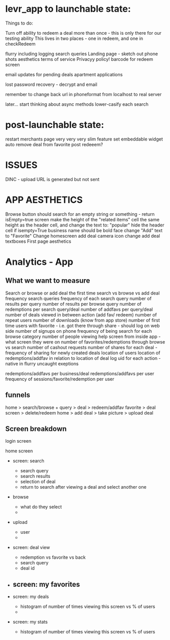levr_app to launchable state:
========

Things to do:

Turn off ability to redeem a deal more than once - this is only there for our testing ability
	This lives in two places - one in redeem, and one in checkRedeem

flurry including logging search queries
Landing page - sketch out phone shots
aesthetics
terms of service
Privacyy policy!
barcode for redeem screen

<!--Empty set response to blobstore - phone response handler and upload-->
email updates for pending deals
apartment applications

lost password recovery - decrypt and email

remember to change back url in phoneformat from localhost to real server


later...
start thinking about async methods
lower-casify each search 

post-launchable state:
=======
restart merchants page
	very very very slim feature set
embeddable widget
auto remove deal from favorite post redeeem?



ISSUES
=======
DINC - upload URL is generated but not sent


APP AESTHETICS
=======
Browse button should search for an empty string or something - return isEmpty=true screen
make the height of the "related items" cell the same height as the header cell, and change the text to: "popular"
hide the header cell if isempty=True
business name should be bold face
change "Add" text to "Favorite"
Change homescreen add deal camera icon
change add deal textboxes
First page aesthetics


Analytics - App
===============

What we want to measure
-----------------------
Search or browse or add deal the first time
search vs browse vs add deal frequency
search queries
frequency of each search query
number of results per query
number of results per browse query
number of redemptions per search query/deal
number of addfavs per query/deal
number of deals viewed in between action (add fav/ redeem)
number of repeat users
number of downloads (know from app store)
number of first time users with favorite - i.e. got there through share
	- should log on web side
number of signups on phone
frequency of being search for each browse category
number of people viewing help screen from inside app
	- what screen they were on
number of favorites/redemptions through browse vs search
number of cashout requests
number of shares for each deal
	- frequency of sharing for newly created deals
location of users
location of redemptions/addfav in relation to location of deal
log uid for each action - native in flurry
uncaught exeptions

redemptions/addfavs per business/deal
redemptions/addfavs per user
frequency of sessions/favorite/redemption per user


funnels
-------
home > search/browse + query > deal > redeem/addfav
favorite > deal screen > delete/redeem
home > add deal > take picture > upload deal



Screen breakdown
----------------
login screen

home screen
- screen: search
	- search query
	- search results
	- selection of deal
	- return to search after viewing a deal and select another one

- browse
	- what do they select
	- 
- upload
	- user
	- 
- screen: deal view
	- redemption vs favorite vs back
	- search query
	- deal id
- screen: my favorites
	- 
- screen: my deals
	- histogram of number of times viewing this screen vs % of users
	- 

- screen: my stats
	- histogram of number of times viewing this screen vs % of users


